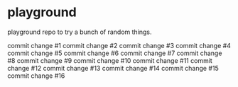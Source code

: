 # playground
playground repo to try a bunch of random things.

commit change #1
commit change #2
commit change #3
commit change #4
commit change #5
commit change #6
commit change #7
commit change #8
commit change #9
commit change #10
commit change #11
commit change #12
commit change #13
commit change #14
commit change #15
commit change #16